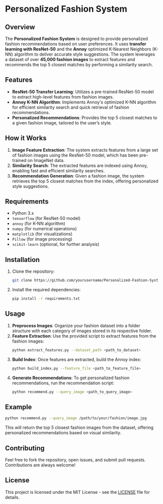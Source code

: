# Personalized Fashion System

## Overview

The **Personalized Fashion System** is designed to provide personalized fashion recommendations based on user preferences. It uses **transfer learning with ResNet-50** and the **Annoy** optimized K-Nearest Neighbors (K-NN) algorithm to deliver accurate style suggestions. The system leverages a dataset of over **45,000 fashion images** to extract features and recommends the top 5 closest matches by performing a similarity search.

## Features
- **ResNet-50 Transfer Learning**: Utilizes a pre-trained ResNet-50 model to extract high-level features from fashion images.
- **Annoy K-NN Algorithm**: Implements Annoy's optimized K-NN algorithm for efficient similarity search and quick retrieval of fashion recommendations.
- **Personalized Recommendations**: Provides the top 5 closest matches to a given fashion image, tailored to the user’s style.

## How it Works
1. **Image Feature Extraction**: The system extracts features from a large set of fashion images using the ResNet-50 model, which has been pre-trained on ImageNet data.
2. **Similarity Search**: The extracted features are indexed using Annoy, enabling fast and efficient similarity searches.
3. **Recommendation Generation**: Given a fashion image, the system retrieves the top 5 closest matches from the index, offering personalized style suggestions.

## Requirements

- Python 3.x
- `tensorflow` (for ResNet-50 model)
- `annoy` (for K-NN algorithm)
- `numpy` (for numerical operations)
- `matplotlib` (for visualizations)
- `Pillow` (for image processing)
- `scikit-learn` (optional, for further analysis)

## Installation

1. Clone the repository:
    ```bash
    git clone https://github.com/yourusername/Personalized-Fashion-System.git
    ```

2. Install the required dependencies:
    ```bash
    pip install -r requirements.txt
    ```

## Usage

1. **Preprocess Images**: Organize your fashion dataset into a folder structure with each category of images stored in its respective folder.
2. **Feature Extraction**: Use the provided script to extract features from the fashion images:
    ```bash
    python extract_features.py --dataset_path <path_to_dataset>
    ```
3. **Build Index**: Once features are extracted, build the Annoy index:
    ```bash
    python build_index.py --feature_file <path_to_feature_file>
    ```
4. **Generate Recommendations**: To get personalized fashion recommendations, run the recommendation script:
    ```bash
    python recommend.py --query_image <path_to_query_image>
    ```

## Example

```bash
python recommend.py --query_image /path/to/your/fashion/image.jpg
```

This will return the top 5 closest fashion images from the dataset, offering personalized recommendations based on visual similarity.

## Contributing

Feel free to fork the repository, open issues, and submit pull requests. Contributions are always welcome!

## License

This project is licensed under the MIT License - see the [LICENSE](LICENSE) file for details.
